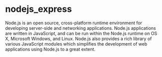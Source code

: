 # nodejs_express
Node.js is an open source, cross-platform runtime environment for developing server-side and networking applications. Node.js applications are written in JavaScript, and can be run within the Node.js runtime on OS X, Microsoft Windows, and Linux.  Node.js also provides a rich library of various JavaScript modules which simplifies the development of web applications using Node.js to a great extent.

